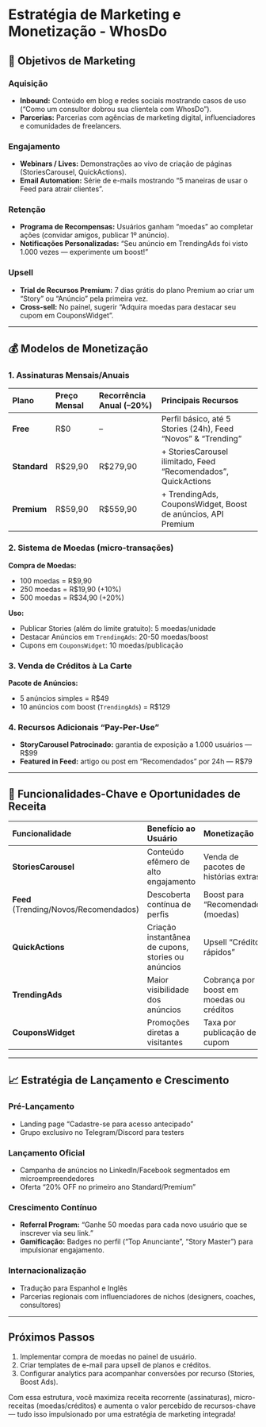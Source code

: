 # Estratégia de Marketing e Monetização - WhosDo

## 🎯 Objetivos de Marketing

### Aquisição
- **Inbound:** Conteúdo em blog e redes sociais mostrando casos de uso (“Como um consultor dobrou sua clientela com WhosDo”).
- **Parcerias:** Parcerias com agências de marketing digital, influenciadores e comunidades de freelancers.

### Engajamento
- **Webinars / Lives:** Demonstrações ao vivo de criação de páginas (StoriesCarousel, QuickActions).
- **Email Automation:** Série de e-mails mostrando “5 maneiras de usar o Feed para atrair clientes”.

### Retenção
- **Programa de Recompensas:** Usuários ganham “moedas” ao completar ações (convidar amigos, publicar 1º anúncio).
- **Notificações Personalizadas:** “Seu anúncio em TrendingAds foi visto 1.000 vezes — experimente um boost!”

### Upsell
- **Trial de Recursos Premium:** 7 dias grátis do plano Premium ao criar um “Story” ou “Anúncio” pela primeira vez.
- **Cross-sell:** No painel, sugerir “Adquira moedas para destacar seu cupom em CouponsWidget”.

---

## 💰 Modelos de Monetização

### 1. Assinaturas Mensais/Anuais

| Plano    | Preço Mensal | Recorrência Anual (–20%) | Principais Recursos                                         |
| :------- | :----------- | :----------------------- | :---------------------------------------------------------- |
| **Free** | R$0          | –                        | Perfil básico, até 5 Stories (24h), Feed “Novos” & “Trending” |
| **Standard** | R$29,90      | R$279,90                 | + StoriesCarousel ilimitado, Feed “Recomendados”, QuickActions    |
| **Premium**  | R$59,90      | R$559,90                 | + TrendingAds, CouponsWidget, Boost de anúncios, API Premium |

### 2. Sistema de Moedas (micro-transações)

**Compra de Moedas:**
- 100 moedas = R$9,90
- 250 moedas = R$19,90 (+10%)
- 500 moedas = R$34,90 (+20%)

**Uso:**
- Publicar Stories (além do limite gratuito): 5 moedas/unidade
- Destacar Anúncios em `TrendingAds`: 20-50 moedas/boost
- Cupons em `CouponsWidget`: 10 moedas/publicação

### 3. Venda de Créditos à La Carte

**Pacote de Anúncios:**
- 5 anúncios simples = R$49
- 10 anúncios com boost (`TrendingAds`) = R$129

### 4. Recursos Adicionais “Pay-Per-Use”
- **StoryCarousel Patrocinado:** garantia de exposição a 1.000 usuários — R$99
- **Featured in Feed:** artigo ou post em “Recomendados” por 24h — R$79

---

## 🚀 Funcionalidades-Chave e Oportunidades de Receita

| Funcionalidade      | Benefício ao Usuário                       | Monetização                                  |
| :------------------ | :----------------------------------------- | :------------------------------------------- |
| **StoriesCarousel** | Conteúdo efêmero de alto engajamento       | Venda de pacotes de histórias extras         |
| **Feed** (Trending/Novos/Recomendados) | Descoberta contínua de perfis            | Boost para “Recomendados” (moedas)           |
| **QuickActions**    | Criação instantânea de cupons, stories ou anúncios | Upsell “Créditos rápidos”                    |
| **TrendingAds**     | Maior visibilidade dos anúncios            | Cobrança por boost em moedas ou créditos     |
| **CouponsWidget**   | Promoções diretas a visitantes             | Taxa por publicação de cupom                 |

---

## 📈 Estratégia de Lançamento e Crescimento

### Pré-Lançamento
- Landing page “Cadastre-se para acesso antecipado”
- Grupo exclusivo no Telegram/Discord para testers

### Lançamento Oficial
- Campanha de anúncios no LinkedIn/Facebook segmentados em microempreendedores
- Oferta “20% OFF no primeiro ano Standard/Premium”

### Crescimento Contínuo
- **Referral Program:** “Ganhe 50 moedas para cada novo usuário que se inscrever via seu link.”
- **Gamificação:** Badges no perfil (“Top Anunciante”, “Story Master”) para impulsionar engajamento.

### Internacionalização
- Tradução para Espanhol e Inglês
- Parcerias regionais com influenciadores de nichos (designers, coaches, consultores)

---

## Próximos Passos
1. Implementar compra de moedas no painel de usuário.
2. Criar templates de e-mail para upsell de planos e créditos.
3. Configurar analytics para acompanhar conversões por recurso (Stories, Boost Ads).

Com essa estrutura, você maximiza receita recorrente (assinaturas), micro-receitas (moedas/créditos) e aumenta o valor percebido de recursos-chave — tudo isso impulsionado por uma estratégia de marketing integrada!
